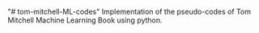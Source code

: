 "# tom-mitchell-ML-codes" 
Implementation of the pseudo-codes of Tom Mitchell Machine Learning Book using python.